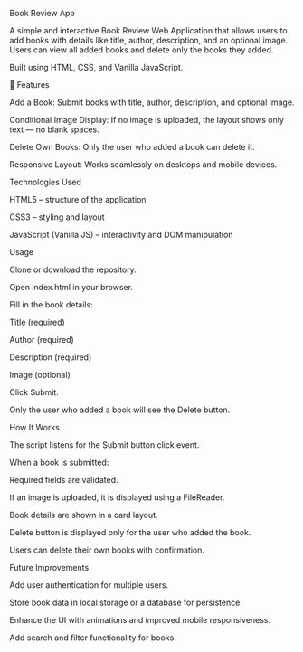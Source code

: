 Book Review App

A simple and interactive Book Review Web Application that allows users to add books with details like title, author, description, and an optional image. Users can view all added books and delete only the books they added.

Built using HTML, CSS, and Vanilla JavaScript.

🔹 Features

Add a Book: Submit books with title, author, description, and optional image.

Conditional Image Display: If no image is uploaded, the layout shows only text — no blank spaces.

Delete Own Books: Only the user who added a book can delete it.

Responsive Layout: Works seamlessly on desktops and mobile devices.

Technologies Used

HTML5 – structure of the application

CSS3 – styling and layout

JavaScript (Vanilla JS) – interactivity and DOM manipulation

Usage

Clone or download the repository.

Open index.html in your browser.

Fill in the book details:

Title (required)

Author (required)

Description (required)

Image (optional)

Click Submit.

Only the user who added a book will see the Delete button.

How It Works

The script listens for the Submit button click event.

When a book is submitted:

Required fields are validated.

If an image is uploaded, it is displayed using a FileReader.

Book details are shown in a card layout.

Delete button is displayed only for the user who added the book.

Users can delete their own books with confirmation.

Future Improvements

Add user authentication for multiple users.

Store book data in local storage or a database for persistence.

Enhance the UI with animations and improved mobile responsiveness.

Add search and filter functionality for books.

